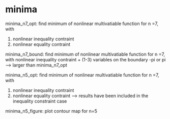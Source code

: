 # minima
minima_n7_opt:
find minimum of nonlinear multivatiable function for n =7, with
1. nonlinear inequality contraint
2. nonlinear equality contraint

minima_n7_bound:
find minimum of nonlinear multivatiable function for n =7, with
	nonlinear inequality contraint + (1-3) variables  on the boundary -pi or pi
	--> larger than minima_n7_opt 	

minima_n5_opt:
find minimum of nonlinear multivatiable function for n =7, with
1. nonlinear inequality contraint
2. nonlinear equality contraint 
	--> results have been included in the inequality constraint case

minima_n5_figure:
	plot contour map for n=5
